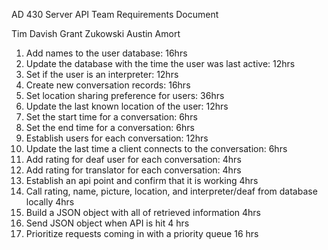 AD 430
Server API Team
Requirements Document

Tim Davish
Grant Zukowski
Austin Amort

1. Add names to the user database: 16hrs
2. Update the database with the time the user was last active: 12hrs
3. Set if the user is an interpreter: 12hrs
4. Create new conversation records: 16hrs
5. Set location sharing preference for users: 36hrs
6. Update the last known location of the user: 12hrs
7. Set the start time for a conversation: 6hrs
8. Set the end time for a conversation: 6hrs
9. Establish users for each conversation: 12hrs
10. Update the last time a client connects to the conversation: 6hrs
11. Add rating for deaf user for each conversation: 4hrs
12. Add rating for translator for each conversation: 4hrs
13. Establish an api point and confirm that it is working 4hrs
14. Call rating, name, picture, location, and interpreter/deaf from database locally 4hrs
15. Build a JSON object with all of retrieved information 4hrs
16. Send JSON object when API is hit 4 hrs
17. Prioritize requests coming in with a priority queue 16 hrs
